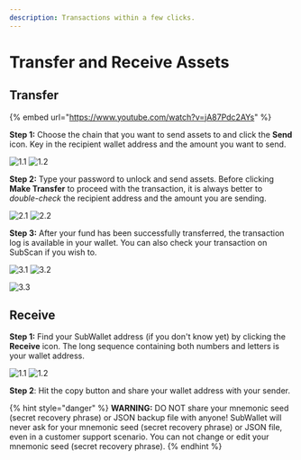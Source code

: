 ```yaml
---
description: Transactions within a few clicks.
---
```


# Transfer and Receive Assets

## **Transfer**&#x20;

{% embed url="https://www.youtube.com/watch?v=jA87Pdc2AYs" %}

**Step 1:** Choose the chain that you want to send assets to and click the **Send** icon. Key in the recipient wallet address and the amount you want to send.&#x20;

![1.1](<../.gitbook/assets/Screen Shot 2022-01-12 at 09.41.00.jpg>) ![1.2](<../.gitbook/assets/Screen Shot 2022-01-12 at 09.41.16.jpg>)

**Step 2:** Type your password to unlock and send assets. Before clicking **Make Transfer** to proceed with the transaction, it is always better to _double-check_ the recipient address and the amount you are sending.

![2.1](<../.gitbook/assets/Screen Shot 2022-01-12 at 09.41.42.jpg>) ![2.2](<../.gitbook/assets/Screen Shot 2022-01-12 at 09.41.55.jpg>)

**Step 3:** After your fund has been successfully transferred, the transaction log is available in your wallet. You can also check your transaction on SubScan if you wish to.

![3.1](../.gitbook/assets/5.png) ![3.2](../.gitbook/assets/7.jpeg)

![3.3](../.gitbook/assets/6.jpeg)

## **Receive**

**Step 1:** Find your SubWallet address (if you don't know yet) by clicking the **Receive** icon. The long sequence containing both numbers and letters is your wallet address.

![1.1](<../.gitbook/assets/receive 2.png>) ![1.2](../.gitbook/assets/receive.png)

**Step 2**: Hit the copy button and share your wallet address with your sender.&#x20;

{% hint style="danger" %}
**WARNING:** DO NOT share your mnemonic seed (secret recovery phrase) or JSON backup file with anyone! SubWallet will never ask for your mnemonic seed (secret recovery phrase) or JSON  file, even in a customer support scenario. You can not change or edit your mnemonic seed (secret recovery phrase).
{% endhint %}
